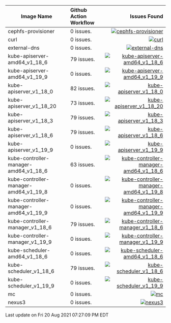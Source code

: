 
| Image Name | Github Action Workflow | Issues Found | 
|--------|:--------|--------:|
| cephfs-provisioner | 0 issues. | [![cephfs-provisioner](https://github.com/Cray-HPE/container-images/actions/workflows/cephfs-provisioner.yaml/badge.svg?branch=main)](https://github.com/Cray-HPE/container-images/actions/workflows/cephfs-provisioner.yaml) |
| curl | 0 issues. | [![curl](https://github.com/Cray-HPE/container-images/actions/workflows/curl.yaml/badge.svg?branch=main)](https://github.com/Cray-HPE/container-images/actions/workflows/curl.yaml) |
| external-dns | 0 issues. | [![external-dns](https://github.com/Cray-HPE/container-images/actions/workflows/external-dns.yaml/badge.svg?branch=main)](https://github.com/Cray-HPE/container-images/actions/workflows/external-dns.yaml) |
| kube-apiserver-amd64_v1_18_6 | 79 issues. | [![kube-apiserver-amd64_v1_18_6](https://github.com/Cray-HPE/container-images/actions/workflows/kube-apiserver-amd64_v1_18_6.yaml/badge.svg?branch=main)](https://github.com/Cray-HPE/container-images/actions/workflows/kube-apiserver-amd64_v1_18_6.yaml) |
| kube-apiserver-amd64_v1_19_9 | 0 issues. | [![kube-apiserver-amd64_v1_19_9](https://github.com/Cray-HPE/container-images/actions/workflows/kube-apiserver-amd64_v1_19_9.yaml/badge.svg?branch=main)](https://github.com/Cray-HPE/container-images/actions/workflows/kube-apiserver-amd64_v1_19_9.yaml) |
| kube-apiserver_v1_18_0 | 82 issues. | [![kube-apiserver_v1_18_0](https://github.com/Cray-HPE/container-images/actions/workflows/kube-apiserver_v1_18_0.yaml/badge.svg?branch=main)](https://github.com/Cray-HPE/container-images/actions/workflows/kube-apiserver_v1_18_0.yaml) |
| kube-apiserver_v1_18_20 | 73 issues. | [![kube-apiserver_v1_18_20](https://github.com/Cray-HPE/container-images/actions/workflows/kube-apiserver_v1_18_20.yaml/badge.svg?branch=main)](https://github.com/Cray-HPE/container-images/actions/workflows/kube-apiserver_v1_18_20.yaml) |
| kube-apiserver_v1_18_3 | 79 issues. | [![kube-apiserver_v1_18_3](https://github.com/Cray-HPE/container-images/actions/workflows/kube-apiserver_v1_18_3.yaml/badge.svg?branch=main)](https://github.com/Cray-HPE/container-images/actions/workflows/kube-apiserver_v1_18_3.yaml) |
| kube-apiserver_v1_18_6 | 79 issues. | [![kube-apiserver_v1_18_6](https://github.com/Cray-HPE/container-images/actions/workflows/kube-apiserver_v1_18_6.yaml/badge.svg?branch=main)](https://github.com/Cray-HPE/container-images/actions/workflows/kube-apiserver_v1_18_6.yaml) |
| kube-apiserver_v1_19_9 | 0 issues. | [![kube-apiserver_v1_19_9](https://github.com/Cray-HPE/container-images/actions/workflows/kube-apiserver_v1_19_9.yaml/badge.svg?branch=main)](https://github.com/Cray-HPE/container-images/actions/workflows/kube-apiserver_v1_19_9.yaml) |
| kube-controller-manager-amd64_v1_18_6 | 63 issues. | [![kube-controller-manager-amd64_v1_18_6](https://github.com/Cray-HPE/container-images/actions/workflows/kube-controller-manager-amd64_v1_18_6.yaml/badge.svg?branch=main)](https://github.com/Cray-HPE/container-images/actions/workflows/kube-controller-manager-amd64_v1_18_6.yaml) |
| kube-controller-manager-amd64_v1_19_8 | 0 issues. | [![kube-controller-manager-amd64_v1_19_8](https://github.com/Cray-HPE/container-images/actions/workflows/kube-controller-manager-amd64_v1_19_8.yaml/badge.svg?branch=main)](https://github.com/Cray-HPE/container-images/actions/workflows/kube-controller-manager-amd64_v1_19_8.yaml) |
| kube-controller-manager-amd64_v1_19_9 | 0 issues. | [![kube-controller-manager-amd64_v1_19_9](https://github.com/Cray-HPE/container-images/actions/workflows/kube-controller-manager-amd64_v1_19_9.yaml/badge.svg?branch=main)](https://github.com/Cray-HPE/container-images/actions/workflows/kube-controller-manager-amd64_v1_19_9.yaml) |
| kube-controller-manager_v1_18_6 | 79 issues. | [![kube-controller-manager_v1_18_6](https://github.com/Cray-HPE/container-images/actions/workflows/kube-controller-manager_v1_18_6.yaml/badge.svg?branch=main)](https://github.com/Cray-HPE/container-images/actions/workflows/kube-controller-manager_v1_18_6.yaml) |
| kube-controller-manager_v1_19_9 | 0 issues. | [![kube-controller-manager_v1_19_9](https://github.com/Cray-HPE/container-images/actions/workflows/kube-controller-manager_v1_19_9.yaml/badge.svg?branch=main)](https://github.com/Cray-HPE/container-images/actions/workflows/kube-controller-manager_v1_19_9.yaml) |
| kube-scheduler-amd64_v1_18_6 | 0 issues. | [![kube-scheduler-amd64_v1_18_6](https://github.com/Cray-HPE/container-images/actions/workflows/kube-scheduler-amd64_v1_18_6.yaml/badge.svg?branch=main)](https://github.com/Cray-HPE/container-images/actions/workflows/kube-scheduler-amd64_v1_18_6.yaml) |
| kube-scheduler_v1_18_6 | 79 issues. | [![kube-scheduler_v1_18_6](https://github.com/Cray-HPE/container-images/actions/workflows/kube-scheduler_v1_18_6.yaml/badge.svg?branch=main)](https://github.com/Cray-HPE/container-images/actions/workflows/kube-scheduler_v1_18_6.yaml) |
| kube-scheduler_v1_19_9 | 0 issues. | [![kube-scheduler_v1_19_9](https://github.com/Cray-HPE/container-images/actions/workflows/kube-scheduler_v1_19_9.yaml/badge.svg?branch=main)](https://github.com/Cray-HPE/container-images/actions/workflows/kube-scheduler_v1_19_9.yaml) |
| mc | 0 issues. | [![mc](https://github.com/Cray-HPE/container-images/actions/workflows/mc.yaml/badge.svg?branch=main)](https://github.com/Cray-HPE/container-images/actions/workflows/mc.yaml) |
| nexus3 | 0 issues. | [![nexus3](https://github.com/Cray-HPE/container-images/actions/workflows/nexus3.yaml/badge.svg?branch=main)](https://github.com/Cray-HPE/container-images/actions/workflows/nexus3.yaml) |

Last update on Fri 20 Aug 2021 07:27:09 PM EDT

